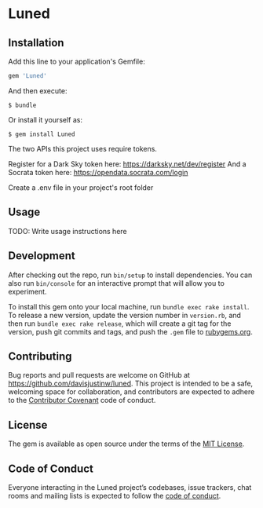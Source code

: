 # Luned




## Installation

Add this line to your application's Gemfile:

```ruby
gem 'Luned'
```

And then execute:

    $ bundle

Or install it yourself as:

    $ gem install Luned

The two APIs this project uses require tokens.

Register for a Dark Sky token here: https://darksky.net/dev/register
And a Socrata token here: https://opendata.socrata.com/login

Create a .env file in your project's root folder

## Usage

TODO: Write usage instructions here

## Development

After checking out the repo, run `bin/setup` to install dependencies. You can also run `bin/console` for an interactive prompt that will allow you to experiment.

To install this gem onto your local machine, run `bundle exec rake install`. To release a new version, update the version number in `version.rb`, and then run `bundle exec rake release`, which will create a git tag for the version, push git commits and tags, and push the `.gem` file to [rubygems.org](https://rubygems.org).

## Contributing

Bug reports and pull requests are welcome on GitHub at https://github.com/davisjustinw/luned. This project is intended to be a safe, welcoming space for collaboration, and contributors are expected to adhere to the [Contributor Covenant](http://contributor-covenant.org) code of conduct.

## License

The gem is available as open source under the terms of the [MIT License](https://opensource.org/licenses/MIT).

## Code of Conduct

Everyone interacting in the Luned project’s codebases, issue trackers, chat rooms and mailing lists is expected to follow the [code of conduct](https://github.com/davisjustinw/luned/blob/master/CODE_OF_CONDUCT.md).
